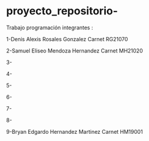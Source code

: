 # proyecto_repositorio-
Trabajo programación  integrantes :


1-Denis Alexis Rosales Gonzalez Carnet RG21070

2-Samuel Eliseo Mendoza Hernandez Carnet MH21020

3-

4-

5-

6-

7-

8-

9-Bryan Edgardo Hernandez Martinez Carnet HM19001


